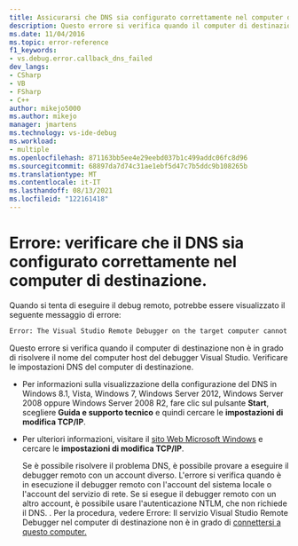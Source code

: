```yaml
---
title: Assicurarsi che DNS sia configurato correttamente nel computer di destinazione | Microsoft Docs
description: Questo errore si verifica quando il computer di destinazione non è in grado di risolvere il nome del computer host del debugger Visual Studio.
ms.date: 11/04/2016
ms.topic: error-reference
f1_keywords:
- vs.debug.error.callback_dns_failed
dev_langs:
- CSharp
- VB
- FSharp
- C++
author: mikejo5000
ms.author: mikejo
manager: jmartens
ms.technology: vs-ide-debug
ms.workload:
- multiple
ms.openlocfilehash: 871163bb5ee4e29eebd037b1c499addc06fc8d96
ms.sourcegitcommit: 68897da7d74c31ae1ebf5d47c7b5ddc9b108265b
ms.translationtype: MT
ms.contentlocale: it-IT
ms.lasthandoff: 08/13/2021
ms.locfileid: "122161418"
---
```

# <a name="error-ensure-that-dns-is-correctly-configured-on-the-target-computer"></a>Errore: verificare che il DNS sia configurato correttamente nel computer di destinazione.
Quando si tenta di eseguire il debug remoto, potrebbe essere visualizzato il seguente messaggio di errore:

```cmd
Error: The Visual Studio Remote Debugger on the target computer cannot connect back to this computer. Ensure that DNS is correctly configured on the target computer.
```

 Questo errore si verifica quando il computer di destinazione non è in grado di risolvere il nome del computer host del debugger Visual Studio. Verificare le impostazioni DNS del computer di destinazione.

- Per informazioni sulla visualizzazione della configurazione del DNS in Windows 8.1, Vista, Windows 7, Windows Server 2012, Windows Server 2008 oppure Windows Server 2008 R2, fare clic sul pulsante **Start**, scegliere **Guida e supporto tecnico** e quindi cercare le **impostazioni di modifica TCP/IP**.

- Per ulteriori informazioni, visitare il [sito Web Microsoft Windows](https://www.microsoft.com/windows/) e cercare le **impostazioni di modifica TCP/IP**.

  Se è possibile risolvere il problema DNS, è possibile provare a eseguire il debugger remoto con un account diverso. L'errore si verifica quando è in esecuzione il debugger remoto con l'account del sistema locale o l'account del servizio di rete. Se si esegue il debugger remoto con un altro account, è possibile usare l'autenticazione NTLM, che non richiede il DNS. . Per la procedura, vedere Errore: Il servizio Visual Studio Remote Debugger nel computer di destinazione non è in grado di [connettersi a questo computer.](../debugger/error-the-visual-studio-remote-debugger-service-on-the-target-computer-cannot-connect-back-to-this-computer.md)
